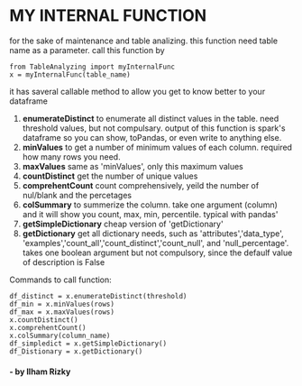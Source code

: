 # MY INTERNAL FUNCTION
for the sake of maintenance and table analizing. this function need table name as a parameter. call this function by

```
from TableAnalyzing import myInternalFunc
x = myInternalFunc(table_name)
```

it has saveral callable method to allow you get to know better to your dataframe 
1. **enumerateDistinct**
to enumerate all distinct values in the table. need threshold values, but not compulsary. output of this function is spark's dataframe so you can show, toPandas, or even write to anything else. 
2. **minValues**
to get a number of minimum values of each column. required how many rows you need.
3. **maxValues**
same as 'minValues', only this maximum values
4. **countDistinct**
get the number of unique values
5. **comprehentCount**
count comprehensively, yeild the number of nul/blank and the percetages
6. **colSummary**
to summerize the column. take one argument (column) and it will show you count, max, min, percentile. typical with pandas'
7. **getSimpleDictionary**
cheap version of 'getDictionary'
8. **getDictionary**
get all dictionary needs, such as 'attributes','data_type', 'examples','count_all','count_distinct','count_null', and 'null_percentage'. takes one boolean argument but not compulsory, since the defaulf value of description is False

Commands to call function:
```
df_distinct = x.enumerateDistinct(threshold)
df_min = x.minValues(rows)
df_max = x.maxValues(rows)
x.countDistinct()
x.comprehentCount()
x.colSummary(column_name)
df_simpledict = x.getSimpleDictionary()
df_Distionary = x.getDictionary()
```
#### - by Ilham Rizky
